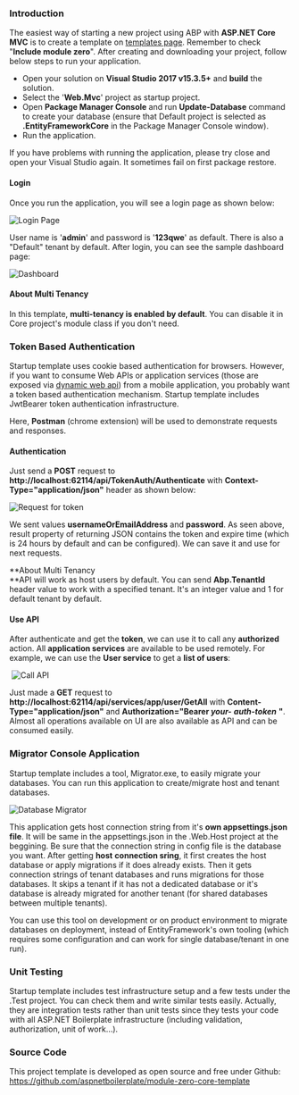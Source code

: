 ### Introduction

The easiest way of starting a new project using ABP with **ASP.NET Core
MVC** is to create a template on [templates page](/Templates). Remember
to check "**Include module zero**". After creating and downloading your
project, follow below steps to run your application.

-   Open your solution on **Visual Studio 2017 v15.3.5+** and **build**
    the solution.
-   Select the '**Web.Mvc**' project as startup project.
-   Open **Package Manager Console** and run **Update-Database** command
    to create your database (ensure that Default project is selected as
    **.EntityFrameworkCore** in the Package Manager Console window).
-   Run the application.

If you have problems with running the application, please try close and
open your Visual Studio again. It sometimes fail on first package
restore.

#### Login

Once you run the application, you will see a login page as shown below:

<img src="../images/module-zero-core-template-ui-login.png" alt="Login Page" class="img-thumbnail" />

User name is '**admin**' and password is '**123qwe**' as default. There
is also a "Default" tenant by default. After login, you can see the
sample dashboard page:

<img src="../images/module-zero-core-template-ui-home.png" alt="Dashboard" class="img-thumbnail" />

#### About Multi Tenancy

In this template, **multi-tenancy is enabled by default**. You can
disable it in Core project's module class if you don't need.

### Token Based Authentication

Startup template uses cookie based authentication for browsers. However,
if you want to consume Web APIs or application services (those are
exposed via [dynamic web api](/Pages/Documents/Dynamic-Web-API)) from a
mobile application, you probably want a token based authentication
mechanism. Startup template includes JwtBearer token authentication
infrastructure.

Here, **Postman** (chrome extension) will be used to demonstrate
requests and responses.

#### Authentication

Just send a **POST** request to
**http://localhost:62114/api/TokenAuth/Authenticate** with
**Context-Type="application/json"** header as shown below:

<img src="../images/aspnet-core-token-auth.png" alt="Request for token" class="img-thumbnail" />

We sent values **usernameOrEmailAddress** and **password**. As seen
above, result property of returning JSON contains the token and expire
time (which is 24 hours by default and can be configured). We can save
it and use for next requests.

**About Multi Tenancy  
**API will work as host users by default. You can send **Abp.TenantId**
header value to work with a specified tenant. It's an integer value and
1 for default tenant by default.

#### Use API

After authenticate and get the **token**, we can use it to call any
**authorized** action. All **application services** are available to be
used remotely. For example, we can use the **User service** to get a
**list of users**:

 <img src="../images/token-request-v2.png" alt="Call API" class="img-thumbnail" />

Just made a **GET** request to
**http://localhost:62114/api/services/app/user/GetAll** with
**Content-Type="application/json"** and **Authorization="Bearer
*your-*** ***auth-token*** **"**. Almost all operations available on UI
are also available as API and can be consumed easily.

### Migrator Console Application

Startup template includes a tool, Migrator.exe, to easily migrate your
databases. You can run this application to create/migrate host and
tenant databases.

<img src="../images/database-migrator.png" alt="Database Migrator" class="img-thumbnail" />

This application gets host connection string from it's **own
appsettings.json file**. It will be same in the appsettings.json in the
.Web.Host project at the beggining. Be sure that the connection string
in config file is the database you want. After getting **host**
**connection sring**, it first creates the host database or apply
migrations if it does already exists. Then it gets connection strings of
tenant databases and runs migrations for those databases. It skips a
tenant if it has not a dedicated database or it's database is already
migrated for another tenant (for shared databases between multiple
tenants).

You can use this tool on development or on product environment to
migrate databases on deployment, instead of EntityFramework's own
tooling (which requires some configuration and can work for single
database/tenant in one run).

### Unit Testing

Startup template includes test infrastructure setup and a few tests
under the .Test project. You can check them and write similar tests
easily. Actually, they are integration tests rather than unit tests
since they tests your code with all ASP.NET Boilerplate infrastructure
(including validation, authorization, unit of work...).

### Source Code

This project template is developed as open source and free under Github:
<https://github.com/aspnetboilerplate/module-zero-core-template>
